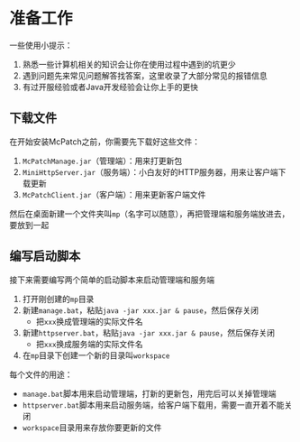 # 准备工作

一些使用小提示：

1. 熟悉一些计算机相关的知识会让你在使用过程中遇到的坑更少
2. 遇到问题先来常见问题解答找答案，这里收录了大部分常见的报错信息
3. 有过开服经验或者Java开发经验会让你上手的更快

## 下载文件

在开始安装McPatch之前，你需要先下载好这些文件：

1. `McPatchManage.jar`（管理端）：用来打更新包
2. `MiniHttpServer.jar`（服务端）：小白友好的HTTP服务器，用来让客户端下载更新
3. `McPatchClient.jar`（客户端）：用来更新客户端文件

然后在桌面新建一个文件夹叫`mp`（名字可以随意），再把管理端和服务端放进去，要放到一起

## 编写启动脚本

接下来需要编写两个简单的启动脚本来启动管理端和服务端

1. 打开刚创建的`mp`目录
2. 新建`manage.bat`，粘贴`java -jar xxx.jar & pause`，然后保存关闭
   + 把`xxx`换成管理端的实际文件名
3. 新建`httpserver.bat`，粘贴`java -jar xxx.jar & pause`，然后保存关闭
   + 把`xxx`换成服务端的实际文件名
4. 在`mp`目录下创建一个新的目录叫`workspace`

每个文件的用途：

+ `manage.bat`脚本用来启动管理端，打新的更新包，用完后可以关掉管理端
+ `httpserver.bat`脚本用来启动服务端，给客户端下载用，需要一直开着不能关闭
+ `workspace`目录用来存放你要更新的文件
